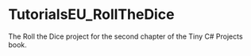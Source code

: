 # TutorialsEU_RollTheDice
The Roll the Dice project for the second chapter of the Tiny C# Projects book.
